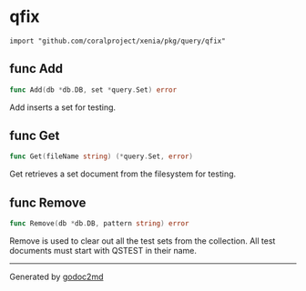 
# qfix
    import "github.com/coralproject/xenia/pkg/query/qfix"






## func Add
``` go
func Add(db *db.DB, set *query.Set) error
```
Add inserts a set for testing.


## func Get
``` go
func Get(fileName string) (*query.Set, error)
```
Get retrieves a set document from the filesystem for testing.


## func Remove
``` go
func Remove(db *db.DB, pattern string) error
```
Remove is used to clear out all the test sets from the collection.
All test documents must start with QSTEST in their name.









- - -
Generated by [godoc2md](http://godoc.org/github.com/davecheney/godoc2md)